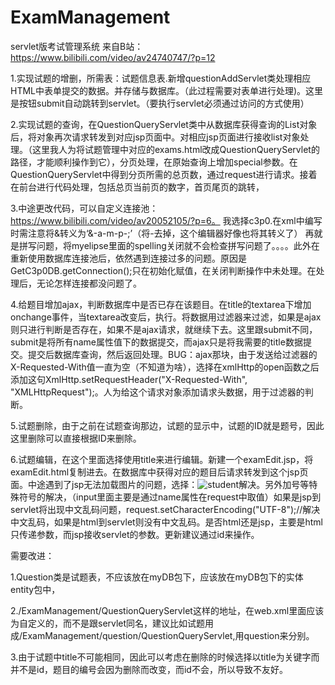 # ExamManagement
servlet版考试管理系统
来自B站：https://www.bilibili.com/video/av24740747/?p=12

1.实现试题的增删，所需表：试题信息表.新增questionAddServlet类处理相应HTML中表单提交的数据。并存储与数据库。（此过程需要对表单进行处理)。这里是按钮submit自动跳转到servlet。（要执行servlet必须通过访问的方式使用）

2.实现试题的查询，在QuestionQueryServlet类中从数据库获得查询的List对象后，将对象再次请求转发到对应jsp页面中。对相应jsp页面进行接收list对象处理。（这里我人为将试题管理中对应的exams.html改成QuestionQueryServlet的路径，才能顺利操作到它），分页处理，在原始查询上增加special参数。在QuestionQueryServlet中得到分页所需的总页数，通过request进行请求。接着在前台进行代码处理，包括总页当前页的数字，首页尾页的跳转，

3.中途更改代码，可以自定义连接池：https://www.bilibili.com/video/av20052105/?p=6。 我选择c3p0.在xml中编写时需注意将&转义为‘&-a-m-p-;’（将-去掉，这个编辑器好像也将其转义了）    再就是拼写问题，将myelipse里面的spelling关闭就不会检查拼写问题了。。。。此外在重新使用数据库连接池后，依然遇到连接过多的问题。原因是GetC3p0DB.getConnection();只在初始化赋值，在关闭判断操作中未处理。在处理后，无论怎样连接都没问题了。

4.给题目增加ajax，判断数据库中是否已存在该题目。在title的textarea下增加onchange事件，当textarea改变后，执行。将数据用过滤器来过滤，如果是ajax则只进行判断是否存在，如果不是ajax请求，就继续下去。这里跟submit不同，submit是将所有name属性值下的数据提交，而ajax只是将我需要的title数据提交。提交后数据库查询，然后返回处理。BUG：ajax那块，由于发送给过滤器的X-Requested-With值一直为空（不知道为啥），选择在xmlHttp的open函数之后添加这句XmlHttp.setRequestHeader("X-Requested-With", "XMLHttpRequest");。人为给这个请求对象添加请求头数据，用于过滤器的判断。

5.试题删除，由于之前在试题查询那边，试题的显示中，试题的ID就是题号，因此这里删除可以直接根据ID来删除。

6.试题编辑，在这个里面选择使用title来进行编辑。新建一个examEdit.jsp，将examEdit.html复制进去。在数据库中获得对应的题目后请求转发到这个jsp页面。中途遇到了jsp无法加载图片的问题，选择：<img src="${pageContext.request.contextPath}/images/logo.png" alt="student" title="student">解决。另外加号等特殊符号的解决，（input里面主要是通过name属性在request中取值）如果是jsp到servlet将出现中文乱码问题，request.setCharacterEncoding("UTF-8");//解决中文乱码，如果是html到servlet则没有中文乱码。是否html还是jsp，主要是html只传递参数，而jsp接收servlet的参数。更新建议通过id来操作。

需要改进：

1.Question类是试题表，不应该放在myDB包下，应该放在myDB包下的实体entity包中，

2./ExamManagement/QuestionQueryServlet这样的地址，在web.xml里面应该为自定义的，而不是跟servlet同名，建议比如试题用成/ExamManagement/question/QuestionQueryServlet,用question来分别。

3.由于试题中title不可能相同，因此可以考虑在删除的时候选择以title为关键字而并不是id，题目的编号会因为删除而改变，而id不会，所以导致不友好。


